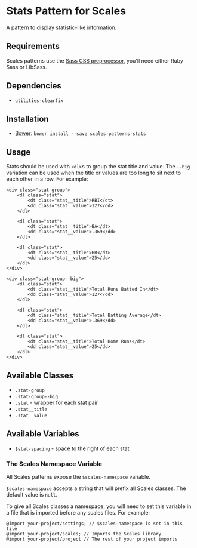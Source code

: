 # Stats Pattern for Scales

A pattern to display statistic-like information.

## Requirements

Scales patterns use the [Sass CSS preprocessor](http://sass-lang.com/), you'll need either Ruby Sass or LibSass.

## Dependencies

* `utilities-clearfix`

## Installation

* [Bower](http://bower.io/): `bower install --save scales-patterns-stats`

## Usage

Stats should be used with `<dl>`s to group the stat title and value. The `--big` variation can be used when the title or values are too long to sit next to each other in a row. For example:

```
<div class="stat-group">
    <dl class="stat">
        <dt class="stat__title">RBI</dt>
        <dd class="stat__value">127</dd>
    </dl>

    <dl class="stat">
        <dt class="stat__title">BA</dt>
        <dd class="stat__value">.369</dd>
    </dl>

    <dl class="stat">
        <dt class="stat__title">HR</dt>
        <dd class="stat__value">25</dd>
    </dl>
</div>
```
```
<div class="stat-group--big">
    <dl class="stat">
        <dt class="stat__title">Total Runs Batted In</dt>
        <dd class="stat__value">127</dd>
    </dl>

    <dl class="stat">
        <dt class="stat__title">Total Batting Average</dt>
        <dd class="stat__value">.369</dd>
    </dl>

    <dl class="stat">
        <dt class="stat__title">Total Home Runs</dt>
        <dd class="stat__value">25</dd>
    </dl>
</div>
```

## Available Classes

* `.stat-group`
* `.stat-group--big`
* `.stat` - wrapper for each stat pair
* `.stat__title`
* `.stat__value`

## Available Variables

* `$stat-spacing` - space to the right of each stat

### The Scales Namespace Variable

All Scales patterns expose the `$scales-namespace` variable.

`$scales-namespace` accepts a string that will prefix all Scales classes. The default value is `null`.

To give all Scales classes a namespace, you will need to set this variable in a file that is imported before any scales files. For example:

```
@import your-project/settings; // $scales-namespace is set in this file
@import your-project/scales; // Imports the Scales library
@import your-project/project // The rest of your project imports
```
